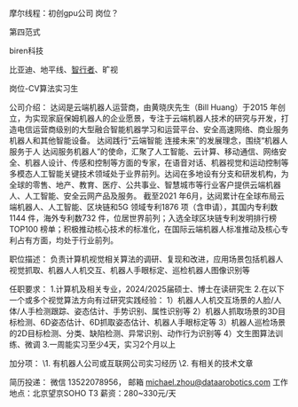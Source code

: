 摩尔线程：初创gpu公司  岗位？

第四范式

biren科技  

比亚迪、地平线、[智行者](https://www.zhihu.com/search?q=智行者&search_source=Entity&hybrid_search_source=Entity&hybrid_search_extra={"sourceType"%3A"answer"%2C"sourceId"%3A2850592973})、旷视







岗位-CV算法实习生 

公司介绍： 达闼是云端机器人运营商，由黄晓庆先生（Bill Huang）于2015 年创立，为实现家庭保姆机器人的企业愿景，专注于云端机器人技术的研究与开发，打造电信运营商级别的大型融合智能机器学习和运营平台、安全高速网络、商业服务机器人和其他智能设备。 达闼践行“云端智能 连接未来”的发展理念，围绕“机器人服务于人 达闼服务机器人”的使命，汇聚了人工智能、云计算、移动通信、网络安全、机器人设计、传感和控制等方面的专家，在语音对话、机器视觉和运动控制等多模态人工智能关键技术领域处于业界前列。达闼在多地设有分支和研发机构，为全球的零售、地产、教育、医疗、公共事业、智慧城市等行业客户提供云端机器人、人工智能、安全云网产品及服务。 截至2021 年6月，达闼累计在全球布局云端机器人、人工智能、区块链和5G 领域专利1876 项（含申请），其国内专利数1144 件，海外专利数732 件，位居世界前列；入选全球区块链专利发明排行榜TOP100 榜单；积极推动核心技术的标准化，在国际云端机器人标准推动及核心专利占有方面，均处于行业前列。 

职位描述： 负责计算机视觉相关算法的调研、复现和改进，应用场景包括机器人视觉抓取、机器人人机交互、机器人手眼标定、巡检机器人图像识别等 

任职要求： 
1.计算机及相关专业，2024/2025届硕士、博士在读研究生 
2.在以下一个或多个视觉算法方向有过研究实践经验： 
1）机器人人机交互场景的人脸/人体/人手检测跟踪、姿态估计、手势识别、属性识别等 
2）机器人抓取场景的3D目标检测、6D姿态估计、6D抓取姿态估计、机器人手眼标定等 
3）机器人巡检场景的2D目标检测、分类、缺陷检测、异常识别、动作行为识别等 
4）文生图算法训练、微调 
3.一周能实习至少4天，实习2个月以上 

加分项： 
\1. 有机器人公司或互联网公司实习经历 
\2. 有相关的技术文章 

简历投递：
微信 13522078956，
邮箱 michael.zhou@dataarobotics.com 
工作地点：北京望京SOHO T3 
薪资：280~330元/天